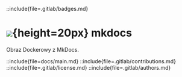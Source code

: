 ::include{file=.gitlab/badges.md}
# ![](https://gitlab.com/pl.rachuna-net/infrastructure/terraform/iac-gitlab/-/raw/main/images/project/gitlab.png){height=20px} mkdocs

Obraz Dockerowy z MkDocs.

::include{file=docs/main.md}
::include{file=.gitlab/contributions.md}
::include{file=.gitlab/license.md}
::include{file=.gitlab/authors.md}

